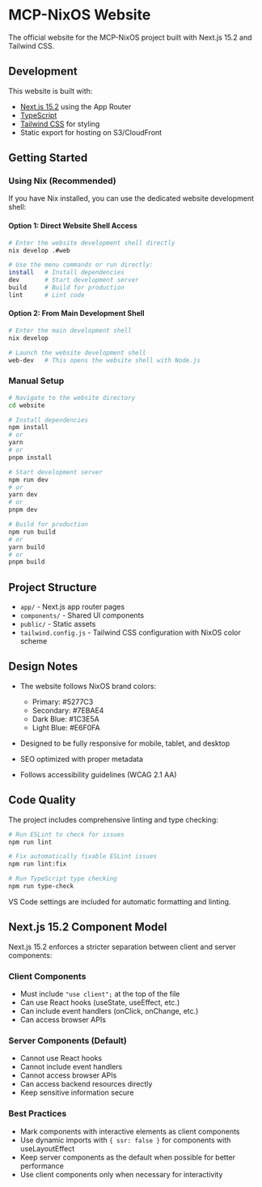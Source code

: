 # MCP-NixOS Website

The official website for the MCP-NixOS project built with Next.js 15.2 and Tailwind CSS.

## Development

This website is built with:

- [Next.js 15.2](https://nextjs.org/) using the App Router
- [TypeScript](https://www.typescriptlang.org/)
- [Tailwind CSS](https://tailwindcss.com/) for styling
- Static export for hosting on S3/CloudFront

## Getting Started

### Using Nix (Recommended)

If you have Nix installed, you can use the dedicated website development shell:

#### Option 1: Direct Website Shell Access
```bash
# Enter the website development shell directly
nix develop .#web

# Use the menu commands or run directly:
install   # Install dependencies 
dev       # Start development server
build     # Build for production
lint      # Lint code
```

#### Option 2: From Main Development Shell
```bash
# Enter the main development shell
nix develop

# Launch the website development shell
web-dev   # This opens the website shell with Node.js
```

### Manual Setup

```bash
# Navigate to the website directory
cd website

# Install dependencies
npm install
# or
yarn
# or
pnpm install

# Start development server
npm run dev
# or
yarn dev
# or
pnpm dev

# Build for production
npm run build
# or
yarn build
# or
pnpm build
```

## Project Structure

- `app/` - Next.js app router pages
- `components/` - Shared UI components
- `public/` - Static assets
- `tailwind.config.js` - Tailwind CSS configuration with NixOS color scheme

## Design Notes

- The website follows NixOS brand colors:
  - Primary: #5277C3
  - Secondary: #7EBAE4
  - Dark Blue: #1C3E5A
  - Light Blue: #E6F0FA

- Designed to be fully responsive for mobile, tablet, and desktop
- SEO optimized with proper metadata
- Follows accessibility guidelines (WCAG 2.1 AA)

## Code Quality

The project includes comprehensive linting and type checking:

```bash
# Run ESLint to check for issues
npm run lint

# Fix automatically fixable ESLint issues
npm run lint:fix

# Run TypeScript type checking
npm run type-check
```

VS Code settings are included for automatic formatting and linting.

## Next.js 15.2 Component Model

Next.js 15.2 enforces a stricter separation between client and server components:

### Client Components
- Must include `"use client";` at the top of the file
- Can use React hooks (useState, useEffect, etc.)
- Can include event handlers (onClick, onChange, etc.)
- Can access browser APIs

### Server Components (Default)
- Cannot use React hooks
- Cannot include event handlers
- Cannot access browser APIs
- Can access backend resources directly
- Keep sensitive information secure

### Best Practices
- Mark components with interactive elements as client components
- Use dynamic imports with `{ ssr: false }` for components with useLayoutEffect
- Keep server components as the default when possible for better performance
- Use client components only when necessary for interactivity